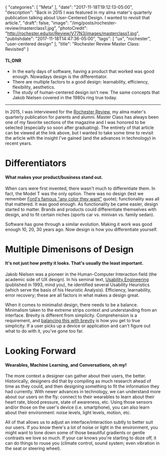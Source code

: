 {
   "categories": [
      "Meta"
   ],
   "date": "2017-11-18T19:12:13-05:00",
   "description": "Back in 2015 I was featured in my alma mater's quarterly publication talking about User-Centered Design. I wanted to revisit that article.",
   "draft": false,
   "image": "/img/posts/rochester-review/masterclass1.jpg",
   "photoCredit": "http://rochester.edu/pr/Review/V77N3/images/masterclass1.jpg",
   "publishdate": "2017-11-18T14:47:36-05:00",
   "tags": [
      "ux",
      "rochester",
      "user-centered design"
   ],
   "title": "Rochester Review Master Class: Revisited"
}

<div class="tldnr">
  <h4>TL;DNR</h4>
  <ul>
    <li>In the early days of software, having a product that worked was good enough. Nowadays design is the differentiator.</li>
    <li>There are multiple factors to a good design: learnability, efficiency, flexibility, aesthetics.</li>
    <li>The study of human-centered design isn't new. The same concepts that Jakob Nielsen covered in the 1980s ring true today.</li>
  </ul>
</div>
<hr/>

In 2015, I was interviewed for the [Rochester Review](http://rochester.edu/pr/Review/V77N3/1001_masterclass.html), my alma mater's quarterly publication for parents and alumni. Master Class has always been one of my favorite sections of the magazine and I was honored to be selected (especially so soon after graduating). The entirety of that article can be viewed at the link above, but I wanted to take some time to revisit the article with the insight I've gained (and the advances in technology) in recent years.

# Differentiators <a name="differentiators" href="#differentiators"><i class="ion-link"></i></a>
#### What makes your product/business stand out.

When cars were first invented, there wasn't much to differentiate them. In fact, the Model T was the only option. There was no design (lest we remember [Ford's famous "any color they want"](https://en.wikiquote.org/wiki/Henry_Ford) quote); functionality was all that mattered. It was good enough. As functionality be came easier, design started to matter. Brands and products could differentiate themselves with design, and to fit certain niches (sports car vs. minivan vs. family sedan).

Software has gone through a similar evolution. Making it work was good enough 10, 20, 30 years ago. Now design is how you differentiate yourself.

# Multiple Dimenisons of Design <a name="dimensions" href="#dimensions"><i class="ion-link"></i></a>
#### It's not just how pretty it looks. That's usually the least important.

Jakob Nielsen was a pioneer in the Human-Computer Interaction field (the academic side of UX design). In his seminal text, [Usability Engineering](https://www.nngroup.com/books/usability-engineering/) (published in 1993, mind you), he identified several Usability Heuristics (which serve the basis of his Heuristic Analysis). Efficiency, learnability, error recovery; these are all factors in what makes a design great.

When it comes to minimalist design, there needs to be a balance. Minimalism taken to the extreme strips context and understanding from an interface. Brevity is different from simplicity. Comprehension is a requirement, and [balancing this with brevity](http://www.uxbooth.com/articles/a-loose-heuristic-for-mobile-design/) is how you get to true simplicity. If a user picks up a device or application and can't figure out what to do with it, you've gone too far.

# Looking Forward <a name="forward" href="#forward"><i class="ion-link"></i></a>
#### Wearables, Machine Learning, and Conversations, oh my!

The more context a designer can gather about their users, the better. Historically, designers did that by compiling as much research ahead of time as they could, and then designing something to fit the information they had currently. With newer advances in technology, we can understand more about our users on the fly: connect to their wearables to learn about their heart rate, blood pressure, state of awareness, etc. Using those sensors and/or those on the user's device (i.e. smartphone), you can also learn about their environment: noise levels, light levels, motion, etc.

All of that allows us to adjust an interface/interaction subtly to better suit our users. If you know there's a lot of noise or light in the environment, you might want to tone down some of those beautiful gradients or gentle contrasts we love so much. If your car knows you're starting to doze off, it can do things to rouse you (climate control, sound system; even vibration in the seat or steering wheel).

